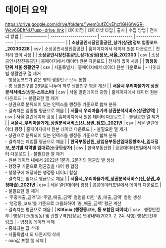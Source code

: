 # 데이터 요약
<a>https://drive.google.com/drive/folders/1wem0ufZCvEhcfIGH6fwGR-Wcv6GEftNU?usp=drive_link</a>
| 데이터명 | 데이터셋 타입 | 출처 | 수집 방법 | 전처리 방법 |
| ----------- | ----------------------- | ---------------- | ---------------- | ------------------------ |
| **소상공인시장진흥공단_상가(상권)정보 업종코드_20230228** | csv | 소상공인시장진흥공단 | 홈페이지에서 데이터 원본 다운로드 | 전처리 없이 사용 |
| **소상공인시장진흥공단_상가(상권)정보_서울_202303** | csv | 소상공인시장진흥공단 | 홈페이지에서 데이터 원본 다운로드 | 전처리 없이 사용 |
| **행정동 단위 서울 생활인구** | csv | 서울특별시 | 홈페이지에서 데이터 원본 다운로드 | - 나잇대별 생활인구 열 제거<br>- 행정동코드가 같은 행의 생활인구 모두 통합<br>- 총 생활인구를 28일로 나누어 하루 생활인구 평균 계산 |
| **서울시 우리마을가게 상권분석서비스(상권-소득소비)** | csv | 서울 열린데이터 광장 | 홈페이지에서 데이터 원본 다운로드 | - 불필요한 열 제거<br>- 상권으로 분류되어 있는 인덱스를 행정동 기준으로 합쳐 분류<br>- 결측치는 업종별 평균으로 채움 |
| **서울시 우리마을가게 상권분석서비스(상권영역)** | csv | 서울 열린데이터 광장 | 홈페이지에서 원본 데이터 다운로드 | - 불필요한 열 제거 |
| **서울시_우리마을가게_상권분석서비스(신_상권_점포)_2021년** | csv | 서울 열린데이터 광장 | 홈페이지에서 원본 데이터 다운로드 | - 불필요한 열 제거<br>- 상권으로 분류되어 있는 인덱스를 행정동 기준으로 합쳐 분류<br>- 결측치는 폐업률 평균으로 채움 |
| **한국부동산원_상업용부동산임대동향조사_임대정보_분기별 지역별 임대료(소규모상가)** | csv | 한국부동산원 | 공공데이터포털에서 데이터 다운로드 | - 불필요한 열 제거<br>- 원본 데이터 내에서 2022년 1분기, 2분기의 평균값 열 생성<br>- 행정구 기준으로 평균값을 내어 행 합침<br>- 행정구에 해당하는 행정동 데이터 합침<br>- 결측치는 임대료 평균으로 채움 |
| **서울시_우리마을가게_상권분석서비스(신_상권_추정매출)_2021년** | csv | 서울 열린데이터 광장 | 공공데이터포털에서 데이터 다운로드 | - 불필요한 열 제거<br>- '주중매출_금액'과 ‘주말_매출_금액' 컬럼을 더한 '총_매출_금액' 컬럼 생성<br>- '행정동_코드'를 기준으로 그룹화하여 '총_매출_금액' 평균 계산<br>- 결측치는 평균으로 채움 |
| **KIKmix (행정동코드, 동 포함된 데이터)** | csv | 행정안전부 | 행정기관(행정동) 및 관할구역(법정동) 변경내역(2023. 2. 24. 시행) 행정안전부 링크 | - 법정동 데이터 삭제<br>- 중복되는 값 삭제<br>- 서울특별시 외 다른지역 삭제<br>- nan값 포함 행 삭제 |
